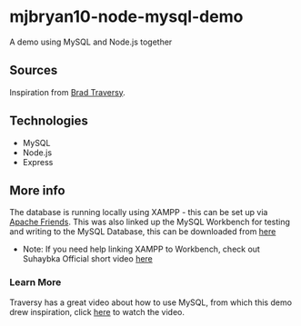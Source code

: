 # mjbryan10-node-mysql-demo
A demo using MySQL and Node.js together

## Sources

Inspiration from [Brad Traversy](https://gist.github.com/bradtraversy/c831baaad44343cc945e76c2e30927b3).

## Technologies

* MySQL
* Node.js
* Express

## More info

The database is running locally using XAMPP - this can be set up via [Apache Friends](https://www.apachefriends.org/index.html).
This was also linked up the MySQL Workbench for testing and writing to the MySQL Database, this can be downloaded from [here](https://dev.mysql.com/downloads/workbench/)
- Note: If you need help linking XAMPP to Workbench, check out Suhaybka Official short video [here](https://www.youtube.com/watch?v=0ooc-oQyANQ)


### Learn More

Traversy has a great video about how to use MySQL, from which this demo drew inspiration, click [here](https://www.youtube.com/watch?v=9ylj9NR0Lcg&t=3297s) to watch the video.
